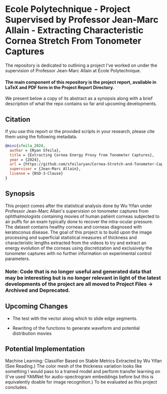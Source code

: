 # Ecole Polytechnique - Project Supervised by Professor Jean-Marc Allain - Extracting Characteristic Cornea Stretch From Tonometer Captures

The repository is dedicated to outlining a project I've worked on under the supervision of Professor Jean-Marc Allain at École Polytechnique. 

#### The main component of this repository is the project report, available in LaTeX and PDF form in the Project Report Directory.

We present below a copy of its abstract as a synopsis along with a brief description of what the repo contains so far and upcoming developments.

## Citation

If you use this report or the provided scripts in your research, please cite them using the following metadata.

```bibtex
@misc{sfeila_2024,
  author = {Ryan Sfeila},
  title = {Extracting Cornea Energy Proxy from Tonometer Captures},
  year = {2024},
  url = {https://github.com/sfeilaryan/Cornea-Stretch-and-Tonometer-Capture-Processing},
  supervisor = {Jean-Marc Allain},
  license = {BSD-3-Clause}
}
```

## Synopsis

This project comes after the statistical analysis done by Wu Yifan under Professor Jean-Marc Allain's supervision on tonometer captures from ophthalmologists containing movies of human patient corneas subjected to air puffs for an exam typically done to recover the intra-ocular pressure. The dataset contains healthy corneas and corneas diagnosed with keratoconus disease. The goal of this project is to build upon the image processing and superficial statistical measures of thickness and characteristic lengths extracted from the videos to try and extract an energy evolution of the corneas using discretization and exclusively the tonometer captures with no further information on experimental control parameters.

### Note: Code that is no longer useful and generated data that may be interesting but is no longer relevant in light of the latest developments of the project are all moved to Project Files -> Archived and Deprecated.

## Upcoming Changes

- The test with the vector along which to slide edge segments.

- Rewriting of the functions to generate waveform and potential distribution movies

## Potential Implementation

Machine Learning: Classifier Based on Stable Metrics Extracted by Wu Yifan (See Reading.)
The color mesh of the thickness variation looks like something I would pass to a trained model and perform transfer learning on (I've used YAMNet for audio-spectrogram embeddings before but this is equivalently doable for image recognition.) To be evaluated as this project concludes.
